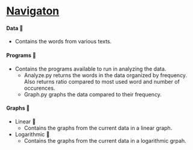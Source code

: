 # <ins> Navigaton </ins>
   
  
#### Data 📁  
- Contains the words from various texts.  

#### Programs 📁  
- Contains the programs available to run in analyzing the data.
    - Analyze.py returns the words in the data organized by frequency. Also returns ratio compared to most used word and number of occurences.
    - Graph.py graphs the data compared to their frequency.
  
#### Graphs 📁  
- Linear 📁  
    - Contains the graphs from the current data in a linear graph.  
- Logarithmic 📁  
    - Contains the graphs from the current data in a logarithmic grpah.  
  


